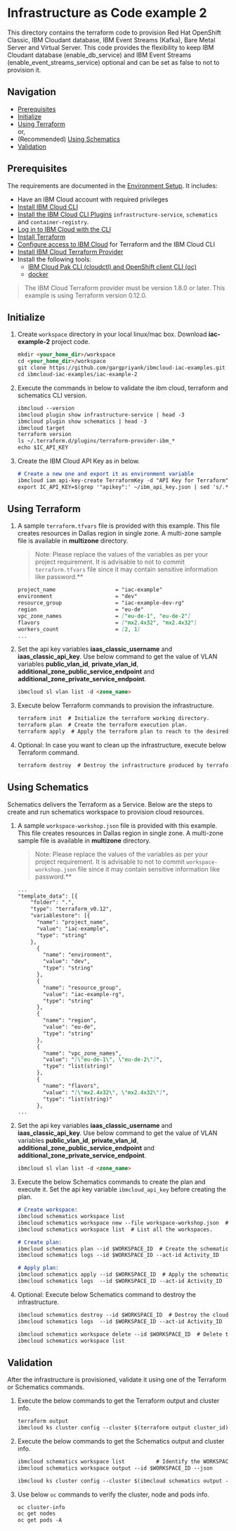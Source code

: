 # Infrastructure as Code example 2

This directory contains the terraform code to provision Red Hat OpenShift Classic, IBM Cloudant database, IBM Event Streams (Kafka), Bare Metal
Server and Virtual Server. This code provides the flexibility to keep IBM Cloudant database (enable_db_service) 
and IBM Event Streams (enable_event_streams_service) optional and can be set as false to not to provision it.

## Navigation

- [Prerequisites](#prerequisites)
- [Initialize](#initialize)
- [Using Terraform](#using-terraform)
  <br> or,
- (Recommended) [Using Schematics](#using-schematics)
- [Validation](#validation)

## Prerequisites

The requirements are documented in the
[Environment Setup](https://github.com/gargpriyank/ibmcloud-iac-examples/blob/master/setup-environment.md). It includes:

- Have an IBM Cloud account with required privileges
- [Install IBM Cloud CLI](https://github.com/gargpriyank/ibmcloud-iac-examples/blob/master/setup-environment.md#install-ibm-cloud-cli)
- [Install the IBM Cloud CLI Plugins](https://github.com/gargpriyank/ibmcloud-iac-examples/blob/master/setup-environment.md#ibm-cloud-cli-plugins)
  `infrastructure-service`, `schematics` and `container-registry`.
- [Log in to IBM Cloud with the CLI](https://github.com/gargpriyank/ibmcloud-iac-examples/blob/master/setup-environment.md#login-to-ibm-cloud)
- [Install Terraform](https://github.com/gargpriyank/ibmcloud-iac-examples/blob/master/setup-environment.md#install-terraform)
- [Configure access to IBM Cloud](https://github.com/gargpriyank/ibmcloud-iac-examples/blob/master/setup-environment.md#configure-access-to-ibm-cloud) for
  Terraform and the IBM Cloud CLI
- [Install IBM Cloud Terraform Provider](https://github.com/gargpriyank/ibmcloud-iac-examples/blob/master/setup-environment.md#configure-access-to-ibm-cloud)
- Install the following tools:
  - [IBM Cloud Pak CLI (cloudctl) and OpenShift client CLI (oc)](https://www.ibm.com/support/knowledgecenter/SSFKVV_4.2/cli/cloudctl_oc_cli.html)
  - [docker](https://www.ibm.com/links?url=https%3A%2F%2Fdocs.docker.com%2Fget-docker%2F)

> The IBM Cloud Terraform provider must be version 1.8.0 or later. This example is using Terraform version 0.12.0.

## Initialize

1. Create `workspace` directory in your local linux/mac box. Download **iac-example-2** project code.

    ```markdown
    mkdir <your_home_dir>/workspace
    cd <your_home_dir>/workspace
    git clone https://github.com/gargpriyank/ibmcloud-iac-examples.git
    cd ibmcloud-iac-examples/iac-example-2
    ```

2. Execute the commands in below to validate the ibm cloud, terraform and schematics CLI version.

    ```markdown
    ibmcloud --version
    ibmcloud plugin show infrastructure-service | head -3
    ibmcloud plugin show schematics | head -3
    ibmcloud target
    terraform version
    ls ~/.terraform.d/plugins/terraform-provider-ibm_*
    echo $IC_API_KEY
    ```

3. Create the IBM Cloud API Key as in below.

    ```markdown
    # Create a new one and export it as environment variable
    ibmcloud iam api-key-create TerraformKey -d "API Key for Terraform" --file ~/ibm_api_key.json
    export IC_API_KEY=$(grep '"apikey":' ~/ibm_api_key.json | sed 's/.*: "\(.*\)".*/\1/')
    ```

## Using Terraform

1. A sample `terraform.tfvars` file is provided with this example. This file creates resources in Dallas region in single zone. A multi-zone
   sample file is available in **multizone** directory.

   > Note: Please replace the values of the variables as per your project requirement. It is advisable to not to commit `terraform.tfvars` file
   > since it may contain sensitive information like password.**

    ```markdown
    project_name                   = "iac-example"
    environment                    = "dev"
    resource_group                 = "iac-example-dev-rg"
    region                         = "eu-de"
    vpc_zone_names                 = ["eu-de-1", "eu-de-2"]
    flavors                        = ["mx2.4x32", "mx2.4x32"]
    workers_count                  = [2, 1]
    ...
    ```

2. Set the api key variables **iaas_classic_username** and **iaas_classic_api_key**. Use below command to get the value of VLAN variables
   **public_vlan_id**, **private_vlan_id**, **additional_zone_public_service_endpoint** and **additional_zone_private_service_endpoint**.

    ```markdown
    ibmcloud sl vlan list -d <zone_name>
    ```

3. Execute below Terraform commands to provision the infrastructure.

    ```markdown
    terraform init  # Initialize the terraform working directory.
    terraform plan  # Create the terraform execution plan.
    terraform apply  # Apply the terraform plan to reach to the desired state.
    ```

4. Optional: In case you want to clean up the infrastructure, execute below Terraform command.

    ```markdown
    terraform destroy  # Destroy the infrastructure produced by terraform.
    ```

## Using Schematics

Schematics delivers the Terraform as a Service. Below are the steps to create and run schematics workspace to provision cloud resources.

1. A sample `workspace-workshop.json` file is provided with this example. This file creates resources in Dallas region in single zone. A multi-zone
   sample file is available in **multizone** directory.

   > Note: Please replace the values of the variables as per your project requirement. It is advisable to not to commit `workspace-workshop.json` file
   > since it may contain sensitive information like password.**

    ```markdown
    ...
    "template_data": [{
        "folder": ".",
        "type": "terraform_v0.12",
        "variablestore": [{
          "name": "project_name",
          "value": "iac-example",
          "type": "string"
        },
          {
            "name": "environment",
            "value": "dev",
            "type": "string"
          },
          {
            "name": "resource_group",
            "value": "iac-example-rg",
            "type": "string"
          },
          {
            "name": "region",
            "value": "eu-de",
            "type": "string"
          },
          {
            "name": "vpc_zone_names",
            "value": "[\"eu-de-1\", \"eu-de-2\"]",
            "type": "list(string)"
          },
          {
            "name": "flavors",
            "value": "[\"mx2.4x32\", \"mx2.4x32\"]",
            "type": "list(string)"
          },
    ...
    ```      

2. Set the api key variables **iaas_classic_username** and **iaas_classic_api_key**. Use below command to get the value of VLAN variables
   **public_vlan_id**, **private_vlan_id**, **additional_zone_public_service_endpoint** and **additional_zone_private_service_endpoint**.

    ```markdown
    ibmcloud sl vlan list -d <zone_name>
    ```

3. Execute the below Schematics commands to create the plan and execute it. Set the api key variable `ibmcloud_api_key` before creating the plan.

    ```markdown
    # Create workspace:
    ibmcloud schematics workspace list
    ibmcloud schematics workspace new --file workspace-workshop.json  # Create the new workspace.
    ibmcloud schematics workspace list  # List all the workspaces.
    
    # Create plan: 
    ibmcloud schematics plan --id $WORKSPACE_ID  # Create the schematics plan.
    ibmcloud schematics logs --id $WORKSPACE_ID --act-id Activity_ID
    
    # Apply plan:
    ibmcloud schematics apply --id $WORKSPACE_ID  # Apply the schematics plan to reach to the desired state.
    ibmcloud schematics logs  --id $WORKSPACE_ID --act-id Activity_ID
    ```

4. Optional: Execute below Schematics command to destroy the infrastructure.

    ```markdown
    ibmcloud schematics destroy --id $WORKSPACE_ID  # Destroy the cloud resources associated to the workspace.
    ibmcloud schematics logs  --id $WORKSPACE_ID --act-id Activity_ID
    
    ibmcloud schematics workspace delete --id $WORKSPACE_ID  # Delete the schematics workspace.
    ibmcloud schematics workspace list
    ```

## Validation

After the infrastructure is provisioned, validate it using one of the Terraform or Schematics commands.

1. Execute the below commands to get the Terraform output and cluster info.

    ```markdown
    terraform output
    ibmcloud ks cluster config --cluster $(terraform output cluster_id)
    ```

2. Execute the below commands to get the Schematics output and cluster info.

    ```markdown
    ibmcloud schematics workspace list          # Identify the WORKSPACE_ID
    ibmcloud schematics workspace output --id $WORKSPACE_ID --json
    
    ibmcloud ks cluster config --cluster $(ibmcloud schematics output --id $WORKSPACE_ID --json | jq -r '.[].output_values[].cluster_id.value')
    ```

3. Use below `oc` commands to verify the cluster, node and pods info.

    ```markdown
    oc cluster-info
    oc get nodes
    oc get pods -A
    ```
